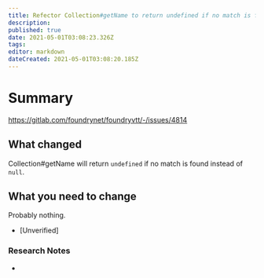 ```yaml
---
title: Refector Collection#getName to return undefined if no match is found, to be consistent with Map#get and Array#find
description: 
published: true
date: 2021-05-01T03:08:23.326Z
tags: 
editor: markdown
dateCreated: 2021-05-01T03:08:20.185Z
---
```


# Summary
https://gitlab.com/foundrynet/foundryvtt/-/issues/4814

## What changed

Collection#getName will return `undefined` if no match is found instead of `null`. 

## What you need to change

Probably nothing.

* [Unverified] 

### Research Notes

*